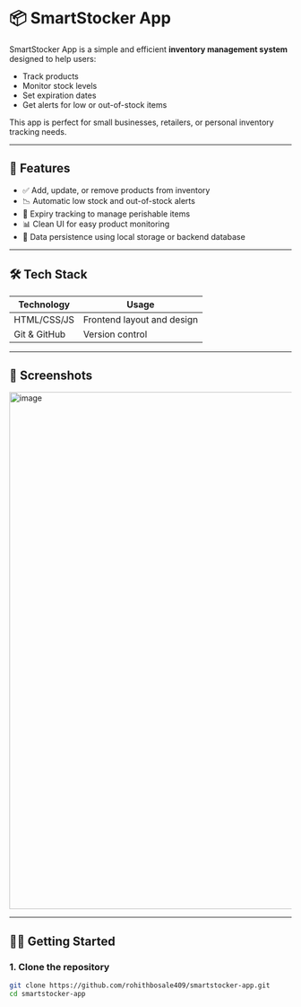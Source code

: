 # 📦 SmartStocker App

SmartStocker App is a simple and efficient **inventory management system** designed to help users:

- Track products
- Monitor stock levels
- Set expiration dates
- Get alerts for low or out-of-stock items

This app is perfect for small businesses, retailers, or personal inventory tracking needs.

---

## 🚀 Features

- ✅ Add, update, or remove products from inventory
- 📉 Automatic low stock and out-of-stock alerts
- 📅 Expiry tracking to manage perishable items
- 📊 Clean UI for easy product monitoring
- 💾 Data persistence using local storage or backend database

---

## 🛠️ Tech Stack

| Technology      | Usage                  |
|----------------|------------------------|
| HTML/CSS/JS     | Frontend layout and design |
| Git & GitHub    | Version control        |

---

## 📸 Screenshots

<img width="1721" height="921" alt="image" src="https://github.com/user-attachments/assets/fe2b3c2c-9ef6-4ace-b374-8297c7479515" />

---

## 🧑‍💻 Getting Started

### 1. Clone the repository
```bash
git clone https://github.com/rohithbosale409/smartstocker-app.git
cd smartstocker-app
